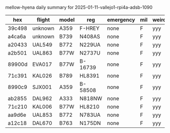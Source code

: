 mellow-hyena daily summary for 2025-01-11-vallejo1-rpi4a-adsb-1090

|hex|flight|model|reg|emergency|mil|weirdo|
|--|--|--|--|--|--|--|
|39c498|unknown|A359|F-HREY|none|F|yyy|
|a4ca6a|unknown|B739|N408AS|none|F|yyy|
|a20433|UAL549|B772|N229UA|none|F|yyy|
|a2b501|UAL863|B77W|N2737U|none|F|yyy|
|89900d|EVA017|B77W|B-16739|none|F|yyy|
|71c391|KAL026|B789|HL8391|none|F|yyy|
|8990c9|SJX001|A359|B-58508|none|F|yyy|
|ab2855|DAL962|A333|N818NW|none|F|yyy|
|71c210|KAL006|B77W|HL8210|none|F|yyy|
|aa9d6e|UAL853|B772|N783UA|none|F|yyy|
|a12c18|DAL670|B763|N175DN|none|F|yyy|
